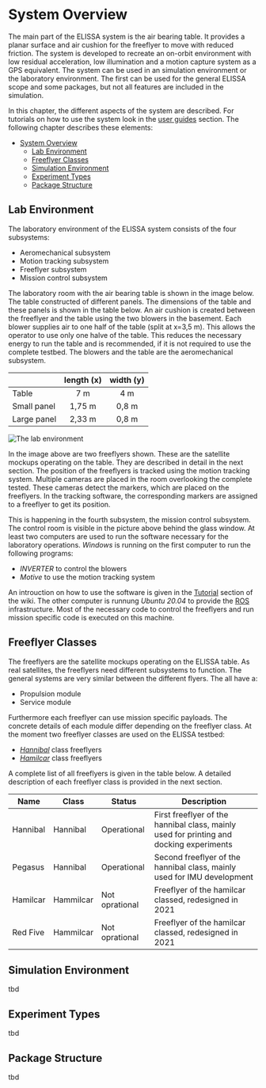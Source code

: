 # System Overview

The main part of the ELISSA system is the air bearing table. It provides a planar surface and air cushion for the freeflyer to move with reduced friction. The system is developed to recreate an on-orbit environment with low residual acceleration, low illumination and a motion capture system as a GPS equivalent. The system can be used in an simulation environment or the laboratory environment. The first can be used for the general ELISSA scope and some packages, but not all features are included in the simulation. 

In this chapter, the different aspects of the system are described. For tutorials on how to use the system look in the [user guides](user_guides) section. The following chapter describes these elements:

- [System Overview](#system-overview)
  - [Lab Environment](#lab-environment)
  - [Freeflyer Classes](#freeflyer-classes)
  - [Simulation Environment](#simulation-environment)
  - [Experiment Types](#experiment-types)
  - [Package Structure](#package-structure)

## Lab Environment

The laboratory environment of the ELISSA system consists of the four subsystems:

* Aeromechanical subsystem
* Motion tracking subsystem
* Freeflyer subsystem
* Mission control subsystem

The laboratory room with the air bearing table is shown in the image below. The table constructed of different panels. The dimensions of the table and these panels is shown in the table below. An air cushion is created between the freeflyer and the table using the two blowers in the basement. Each blower supplies air to one half of the table (split at x=3,5 m). This allows the operator to use only one halve of the table. This reduces the necessary energy to run the table and is recommended, if it is not required to use the complete testbed. The blowers and the table are the aeromechanical subsystem.

| | length (x) | width (y) |
| - | :-: | :-: |
| Table | 7 m | 4 m |
Small panel | 1,75 m | 0,8 m |
Large panel | 2,33 m | 0,8 m |

![The lab environment](graphics/elissa_tisch.jpg)

In the image above are two freeflyers shown. These are the satellite mockups operating on the table. They are described in detail in the next section. The position of the freeflyers is tracked using the motion tracking system. Multiple cameras are placed in the room overlooking the complete tested. These cameras detect the markers, which are placed on the freeflyers. In the tracking software, the corresponding markers are assigned to a freeflyer to get its position.

This is happening in the fourth subsystem, the mission control subsystem. The control room is visible in the picture above behind the glass window. At least two computers are used to run the software necessary for the laboratory operations. *Windows* is running on the first computer to run the following programs:

- *INVERTER* to control the blowers
- *Motive* to use the motion tracking system

An introuction on how to use the software is given in the [Tutorial](run_laboratory.md) section of the wiki. The other computer is runnung *Ubuntu 20.04* to provide the [ROS](ros.md) infrastructure. Most of the necessary code to control the freeflyers and run mission specific code is executed on this machine. 

## Freeflyer Classes

The freeflyers are the satellite mockups operating on the ELISSA table. As real satellites, the freeflyers need different subsystems to function. The general systems are very similar between the different flyers. The all have a:

- Propulsion module
- Service module

Furthermore each freeflyer can use mission specific payloads. The concrete details of each module differ depending on the freeflyer class. At the moment two freeflyer classes are used on the ELISSA testbed:

- [*Hannibal*](hannibal) class freeflyers
- [*Hamilcar*](hamilcar) class freeflyers

A complete list of all freeflyers is given in the table below. A detailed description of each freeflyer class is provided in the next section.

| Name | Class | Status | Description |
| - | - | - | - |
| Hannibal | Hannibal | Operational | First freeflyer of the hannibal class, mainly used for printing and docking experiments |
| Pegasus | Hannibal | Operational | Second freeflyer of the hannibal class, mainly used for IMU development |
| Hamilcar | Hammilcar | Not oprational | Freeflyer of the hamilcar classed, redesigned in 2021 |
| Red Five | Hammilcar | Not oprational | Freeflyer of the hamilcar classed, redesigned in 2021 |

## Simulation Environment

tbd

## Experiment Types

tbd

## Package Structure

tbd